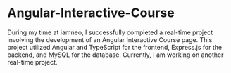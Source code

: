 # Angular-Interactive-Course
During my time at iamneo, I successfully completed a real-time project involving the development of an Angular Interactive Course page. This project utilized Angular and TypeScript for the frontend, Express.js for the backend, and MySQL for the database. Currently, I am working on another real-time project.
